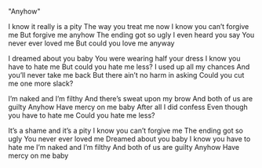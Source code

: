 "Anyhow"

I know it really is a pity
The way you treat me now
I know you can’t forgive me
But forgive me anyhow
The ending got so ugly
I even heard you say
You never ever loved me
But could you love me anyway

I dreamed about you baby
You were wearing half your dress
I know you have to hate me
But could you hate me less?
I used up all my chances
And you’ll never take me back
But there ain’t no harm in asking
Could you cut me one more slack?

I’m naked and I’m filthy
And there’s sweat upon my brow
And both of us are guilty
Anyhow
Have mercy on me baby
After all I did confess
Even though you have to hate me
Could you hate me less?

It’s a shame and it’s a pity
I know you can’t forgive me
The ending got so ugly
You never ever loved me
Dreamed about you baby
I know you have to hate me
I’m naked and I’m filthy
And both of us are guilty
Anyhow
Have mercy on me baby
